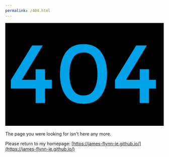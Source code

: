 ```yaml
---
permalink: /404.html
---
```


![404](images/404.png)

The page you were looking for isn\'t here any more.

Please return to my homepage: [https://james-flynn-ie.github.io/](https://james-flynn-ie.github.io/)
